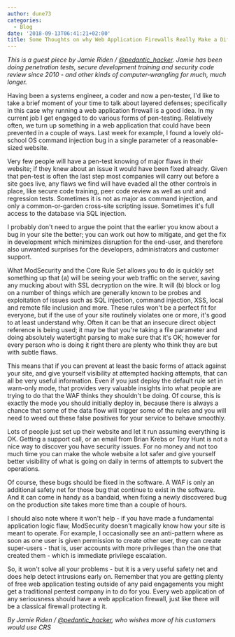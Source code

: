 ```yaml
---
author: dune73
categories:
  - Blog
date: '2018-09-13T06:41:21+02:00'
title: Some Thoughts on why Web Application Firewalls Really Make a Difference
---
```



*This is a guest piece by Jamie Riden / [@pedantic\_hacker](https://twitter.com/pedantic_hacker). Jamie has been doing penetration tests, secure development training and security code review since 2010 - and other kinds of computer-wrangling for much, much longer.*

Having been a systems engineer, a coder and now a pen-tester, I'd like to take a brief moment of your time to talk about layered defenses; specifically in this case why running a web application firewall is a good idea. In my current job I get engaged to do various forms of pen-testing. Relatively often, we turn up something in a web application that could have been prevented in a couple of ways. Last week for example, I found a lovely old-school OS command injection bug in a single parameter of a reasonable-sized website.

Very few people will have a pen-test knowing of major flaws in their website; if they knew about an issue it would have been fixed already. Given that pen-test is often the last step most companies will carry out before a site goes live, any flaws we find will have evaded all the other controls in place, like secure code training, peer code review as well as unit and regression tests. Sometimes it is not as major as command injection, and only a common-or-garden cross-site scripting issue. Sometimes it's full access to the database via SQL injection.

I probably don't need to argue the point that the earlier you know about a bug in your site the better; you can work out how to mitigate, and get the fix in development which minimizes disruption for the end-user, and therefore also unwanted surprises for the developers, administrators and customer support.

What ModSecurity and the Core Rule Set allows you to do is quickly set something up that (a) will be seeing your web traffic on the server, saving any mucking about with SSL decryption on the wire. It will (b) block or log on a number of things which are generally known to be probes and exploitation of issues such as SQL injection, command injection, XSS, local and remote file inclusion and more. These rules won't be a perfect fit for everyone, but if the use of your site routinely violates one or more, it's good to at least understand why. Often it can be that an insecure direct object reference is being used; it may be that you're taking a file parameter and doing absolutely watertight parsing to make sure that it's OK; however for every person who is doing it right there are plenty who think they are but with subtle flaws.

This means that if you can prevent at least the basic forms of attack against your site, and give yourself visibility at attempted hacking attempts, that can all be very useful information. Even if you just deploy the default rule set in warn-only mode, that provides very valuable insights into what people are trying to do that the WAF thinks they shouldn't be doing. Of course, this is exactly the mode you should initially deploy in, because there is always a chance that some of the data flow will trigger some of the rules and you will need to weed out these false positives for your service to behave smoothly.

Lots of people just set up their website and let it run assuming everything is OK. Getting a support call, or an email from Brian Krebs or Troy Hunt is not a nice way to discover you have security issues. For no money and not too much time you can make the whole website a lot safer and give yourself better visibility of what is going on daily in terms of attempts to subvert the operations.

Of course, these bugs should be fixed in the software. A WAF is only an additional safety net for those bug that continue to exist in the software. And it can come in handy as a bandaid, when fixing a newly discovered bug on the production site takes more time than a couple of hours.

I should also note where it won't help - if you have made a fundamental application logic flaw, ModSecurity doesn't magically know how your site is meant to operate. For example, I occasionally see an anti-pattern where as soon as one user is given permission to create other user, they can create super-users - that is, user accounts with more privileges than the one that created them - which is immediate privilege escalation.

So, it won't solve all your problems - but it is a very useful safety net and does help detect intrusions early on. Remember that you are getting plenty of free web application testing outside of any paid engagements you might get a traditional pentest company in to do for you. Every web application of any seriousness should have a web application firewall, just like there will be a classical firewall protecting it.

*By Jamie Riden / [@pedantic\_hacker](https://twitter.com/pedantic_hacker), who wishes more of his customers would use CRS*
